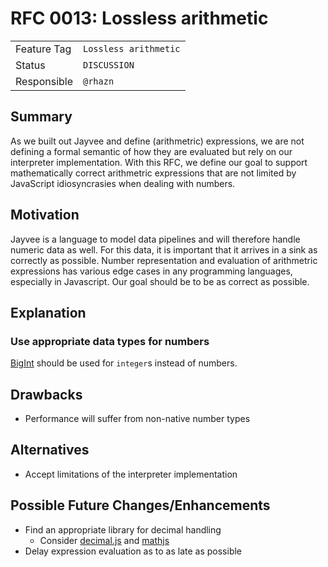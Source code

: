 <!--
SPDX-FileCopyrightText: 2023 Friedrich-Alexander-Universitat Erlangen-Nurnberg

SPDX-License-Identifier: AGPL-3.0-only
-->

# RFC 0013: Lossless arithmetic

| | |
|---|---|
| Feature Tag | `Lossless arithmetic` | <!-- TODO: choose a unique and declarative feature name -->     |
| Status      | `DISCUSSION`          | <!-- Possible values: DRAFT, DISCUSSION, ACCEPTED, REJECTED --> |
| Responsible | `@rhazn`              | <!-- TODO: assign yourself as main driver of this RFC -->       |

<!--
  Status Overview:
  - DRAFT: The RFC is not ready for a review and currently under change. Feel free to already ask for feedback on the structure and contents at this stage.
  - DISCUSSION: The RFC is open for discussion. Usually, we open a PR to trigger discussions.
  - ACCEPTED: The RFC was accepted. Create issues to prepare implementation of the RFC.
  - REJECTED: The RFC was rejected. If another revision emerges, switch to status DRAFT.
-->

## Summary

As we built out Jayvee and define (arithmetric) expressions, we are not defining a formal semantic of how they are evaluated but rely on our interpreter implementation. With this RFC, we define our goal to support mathematically correct arithmetric expressions that are not limited by JavaScript idiosyncrasies when dealing with numbers.

## Motivation

Jayvee is a language to model data pipelines and will therefore handle numeric data as well. For this data, it is important that it arrives in a sink as correctly as possible. Number representation and evaluation of arithmetric expressions has various edge cases in any programming languages, especially in Javascript. Our goal should be to be as correct as possible.

## Explanation

### Use appropriate data types for numbers

[BigInt](https://developer.mozilla.org/en-US/docs/Web/JavaScript/Reference/Global_Objects/BigInt) should be used for `integer`s instead of numbers.

## Drawbacks

- Performance will suffer from non-native number types

## Alternatives

- Accept limitations of the interpreter implementation

## Possible Future Changes/Enhancements

- Find an appropriate library for decimal handling
  - Consider [decimal.js](https://github.com/MikeMcl/decimal.js/) and [mathjs](https://github.com/josdejong/mathjs)
- Delay expression evaluation as to as late as possible
